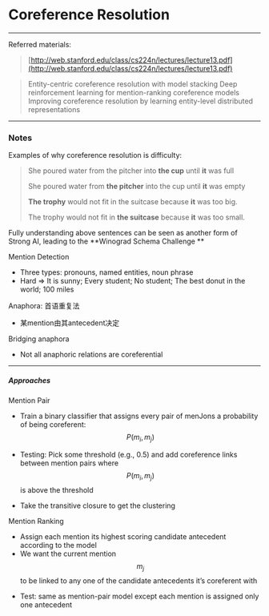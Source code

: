 # Coreference Resolution

---

Referred materials:

> [http://web.stanford.edu/class/cs224n/lectures/lecture13.pdf](http://web.stanford.edu/class/cs224n/lectures/lecture13.pdf)

> Entity-centric coreference resolution with model stacking
> Deep reinforcement learning for mention-ranking coreference models
> Improving coreference resolution by learning entity-level distributed representations

---

### Notes

Examples of why coreference resolution is difficulty:

> She poured water from the pitcher into **the cup** until **it** was full
>
> She poured water from **the pitcher** into the cup until **it** was empty
>
> **The trophy** would not fit in the suitcase because **it** was too big.
>
> The trophy would not fit in **the suitcase** because **it** was too small.

Fully understanding above sentences can be seen as another form of Strong AI, leading to the **Winograd Schema Challenge **

Mention Detection

* Three types: pronouns, named entities, noun phrase
* Hard =&gt; It is sunny; Every student; No student; The best donut in the world; 100 miles

Anaphora: 首语重复法

* 某mention由其antecedent决定

Bridging anaphora

* Not all anaphoric relations are coreferential

---

##### Approaches

Mention Pair

* Train a binary classifier that assigns every pair of menJons a probability of being coreferent: $$P(m_i, m_j)$$

* Testing: Pick some threshold (e.g., 0.5) and add coreference links between mention pairs where $$P(m_i, m_j)$$ is above the threshold

* Take the transitive closure to get the clustering

Mention Ranking

* Assign each mention its highest scoring candidate antecedent according to the model
* We want the current mention $$m_j$$ to be linked to any one of the candidate antecedents it’s coreferent with
- Test: same as mention-pair model except each mention is assigned only one antecedent






